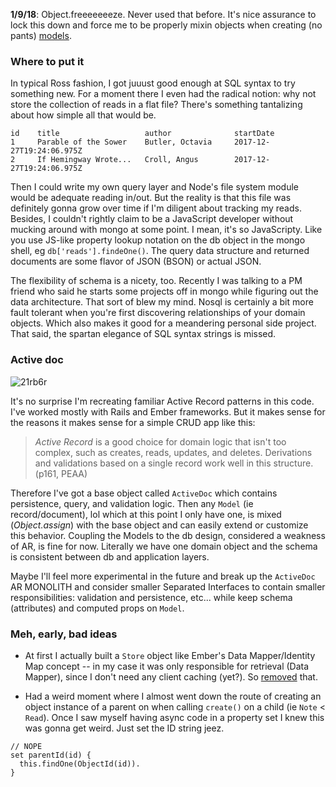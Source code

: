 **1/9/18**: Object.freeeeeeeze. Never used that before. It's nice assurance to lock this down and force me to be properly mixin objects when creating (no pants) [models](https://github.com/rosschapman/if-ross-wrote-javascript/tree/master/models).

### Where to put it

In typical Ross fashion, I got juuust good enough at SQL syntax to try something new. For a moment there I even had the radical notion: why not store the collection of reads in a flat file? There's something tantalizing about how simple all that would be. 

```
id    title                   author              startDate                 
1     Parable of the Sower    Butler, Octavia     2017-12-27T19:24:06.975Z
2     If Hemingway Wrote...   Croll, Angus        2017-12-27T19:24:06.975Z
```

Then I could write my own query layer and Node's file system module would be adequate reading in/out. But the reality is that this file was definitely gonna grow over time if I'm diligent about tracking my reads. Besides, I couldn't rightly claim to be a JavaScript developer without mucking around with mongo at some point. I mean, it's so JavaScripty. Like you use JS-like property lookup notation on the db object in the mongo shell, eg `db['reads'].findeOne()`. The query data structure and returned documents are some flavor of JSON (BSON) or actual JSON.

The flexibility of schema is a nicety, too. Recently I was talking to a PM friend who said he starts some projects off in mongo while figuring out the data architecture. That sort of blew my mind. Nosql is certainly a bit more fault tolerant when you're first discovering relationships of your domain objects. Which also makes it good for a meandering personal side project. That said, the spartan elegance of SQL syntax strings is missed.

### Active doc

![21rb6r](https://user-images.githubusercontent.com/5185/34392973-2dd5bef6-eb04-11e7-8f6f-ff29d8a33b21.jpg)

It's no surprise I'm recreating familiar Active Record patterns in this code. I've worked mostly with Rails and Ember frameworks. But it makes sense for the reasons it makes sense for a simple CRUD app like this:

> _Active Record_ is a good choice for domain logic that isn't too complex, such as creates, reads, updates, and deletes. Derivations and validations based on a single record work well in this structure. (p161, PEAA)

Therefore I've got a base object called `ActiveDoc` which contains persistence, query, and validation logic. Then any `Model` (ie record/document), lol which at this point I only have one, is mixed (_Object.assign_) with the base object and can easily extend or customize this behavior. Coupling the Models to the db design, considered a weakness of AR, is fine for now. Literally we have one domain object and the schema is consistent between db and application layers.

Maybe I'll feel more experimental in the future and break up the `ActiveDoc` AR MONOLITH and consider smaller Separated Interfaces to contain smaller responsibilities: validation and persistence, etc... while keep schema (attributes) and computed props on `Model`.

### Meh, early, bad ideas

- At first I actually built a `Store` object like Ember's Data Mapper/Identity Map concept -- in my case it was only responsible for retrieval (Data Mapper), since I don't need any client caching (yet?). So [removed](https://github.com/rosschapman/if-ross-wrote-javascript/commit/e75aae686917e238c98aca4edae098d10f246906) that. 

- Had a weird moment where I almost went down the route of creating an object instance of a parent on when calling `create()` on a child (ie `Note` < `Read`). Once I saw myself having async code in a property set I knew this was gonna get weird. Just set the ID string jeez.

``` 
// NOPE
set parentId(id) {
  this.findOne(ObjectId(id)).
}
```
